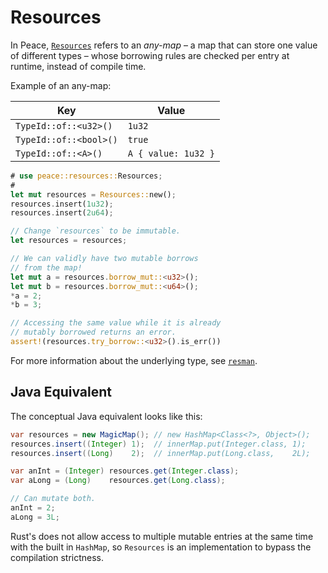 # Resources

In Peace, [`Resources`][`Resources`] refers to an *any-map* &ndash; a map that can store one value of different types &ndash; whose borrowing rules are checked per entry at runtime, instead of compile time.

Example of an any-map:

| Key                    | Value               |
| ---------------------- | ------------------- |
| `TypeId::of::<u32>()`  | `1u32`              |
| `TypeId::of::<bool>()` | `true`              |
| `TypeId::of::<A>()`    | `A { value: 1u32 }` |


```rust ,edition2021,ignore
# use peace::resources::Resources;
#
let mut resources = Resources::new();
resources.insert(1u32);
resources.insert(2u64);

// Change `resources` to be immutable.
let resources = resources;

// We can validly have two mutable borrows
// from the map!
let mut a = resources.borrow_mut::<u32>();
let mut b = resources.borrow_mut::<u64>();
*a = 2;
*b = 3;

// Accessing the same value while it is already
// mutably borrowed returns an error.
assert!(resources.try_borrow::<u32>().is_err())
```

For more information about the underlying type, see [`resman`][`resman`].


## Java Equivalent

The conceptual Java equivalent looks like this:

```java
var resources = new MagicMap(); // new HashMap<Class<?>, Object>();
resources.insert((Integer) 1);  // innerMap.put(Integer.class, 1);
resources.insert((Long)    2);  // innerMap.put(Long.class,    2L);

var anInt = (Integer) resources.get(Integer.class);
var aLong = (Long)    resources.get(Long.class);

// Can mutate both.
anInt = 2;
aLong = 3L;
```

Rust's does not allow access to multiple mutable entries at the same time with the built in `HashMap`, so `Resources` is an implementation to bypass the compilation strictness.


[`Resources`]: https://docs.rs/peace_resources_rt/latest/peace_resources_rt/struct.Resources.html
[`resman`]: https://github.com/azriel91/resman
